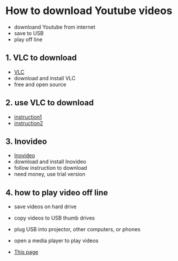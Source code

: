 # How to download Youtube videos
* downloand Youtube from internet 
* save to USB
* play off line

## 1. VLC to download 
* [VLC](https://www.videolan.org/)
* download and install VLC 
* free and open source

## 2. use VLC to download 
* [instruction1](https://www.bogotobogo.com/VideoStreaming/VLC/Downloading_YouTube_Video_using_VLC.php)
* [instruction2](https://www.inovideoapp.com/how-to/download-video-with-vlc/)

## 3. Inovideo 
* [Inovideo](https://www.inovideoapp.com/)
* download and install Inovideo
* follow instruction to download 
* need money, use trial version

## 4. how to play video off line 
* save videos on hard drive 
* copy videos to USB thumb drives
* plug USB into projector, other computers, or phones
* open a media player to play videos 

* [This page](https://seapre.github.io/blob/main/howtoDownloadYoutube.md)
